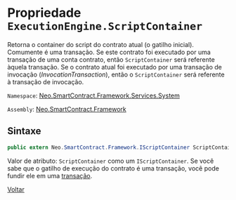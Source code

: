 # Propriedade `ExecutionEngine.ScriptContainer`

Retorna o container do script do contrato atual (o gatilho inicial). Comumente é uma transação. Se este contrato foi executado por uma transação de uma conta contrato, então `ScriptContainer` será referente àquela transação. Se o contrato atual foi executado por uma transação de invocação (*InvocationTransaction*), então o `ScriptContainer` será referente à transação de invocação.


`Namespace`: [Neo.SmartContract.Framework.Services.System](../../System.md)

`Assembly`: [Neo.SmartContract.Framework](../../../dotnet.md)


## Sintaxe

```c#
public extern Neo.SmartContract.Framework.IScriptContainer ScriptContainer {get;}
```

Valor de atributo: `ScriptContainer` como um `IScriptContainer`. Se você sabe que o gatilho de execução do contrato é uma transação, você pode fundir ele em uma [transação](../../neo/Transaction.md).



[Voltar](../ExecutionEngine.md)
